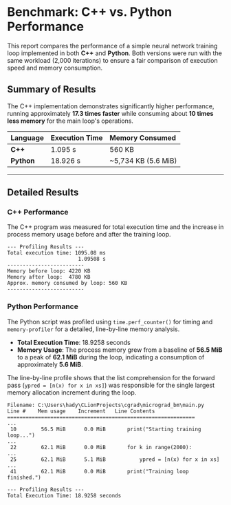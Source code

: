 # Benchmark: C++ vs. Python Performance

This report compares the performance of a simple neural network training loop implemented in both **C++** and **Python**. Both versions were run with the same workload (2,000 iterations) to ensure a fair comparison of execution speed and memory consumption.

## Summary of Results

The C++ implementation demonstrates significantly higher performance, running approximately **17.3 times faster** while consuming about **10 times less memory** for the main loop's operations.

| Language | Execution Time | Memory Consumed |
| :--- |:---------------| :--- |
| **C++** | 1.095 s        | 560 KB |
| **Python** | 18.926 s       | \~5,734 KB (5.6 MiB) |

-----

## Detailed Results

### C++ Performance

The C++ program was measured for total execution time and the increase in process memory usage before and after the training loop.

```
--- Profiling Results ---
Total execution time: 1095.08 ms
                       1.09508 s
-------------------------
Memory before loop: 4220 KB
Memory after loop:  4780 KB
Approx. memory consumed by loop: 560 KB
-------------------------
```

### Python Performance

The Python script was profiled using `time.perf_counter()` for timing and `memory-profiler` for a detailed, line-by-line memory analysis.

* **Total Execution Time**: 18.9258 seconds
* **Memory Usage**: The process memory grew from a baseline of **56.5 MiB** to a peak of **62.1 MiB** during the loop, indicating a consumption of approximately **5.6 MiB**.

The line-by-line profile shows that the list comprehension for the forward pass (`ypred = [n(x) for x in xs]`) was responsible for the single largest memory allocation increment during the loop.

```
Filename: C:\Users\hady\CLionProjects\cgrad\micrograd_bm\main.py
Line #    Mem usage    Increment   Line Contents
=============================================================
...
 10        56.5 MiB      0.0 MiB       print("Starting training loop...")
...
 22        62.1 MiB      0.0 MiB       for k in range(2000):
...
 25        62.1 MiB      5.1 MiB           ypred = [n(x) for x in xs]
...
 41        62.1 MiB      0.0 MiB       print("Training loop finished.")

--- Profiling Results ---
Total Execution Time: 18.9258 seconds
```